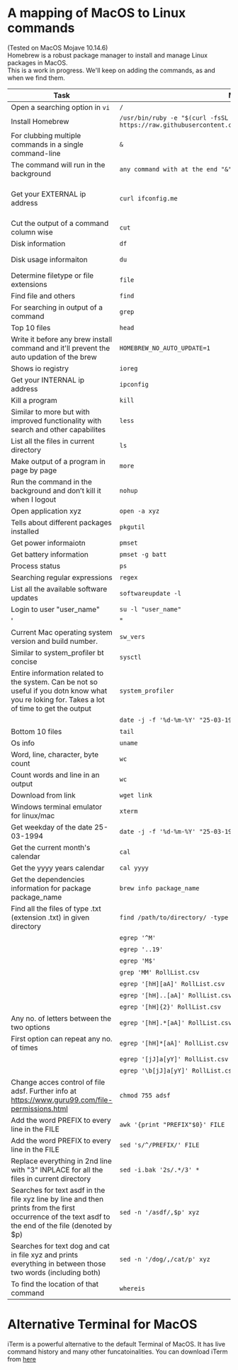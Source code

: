 # A mapping of MacOS to Linux commands
(Tested on MacOS Mojave 10.14.6)  
Homebrew is a robust package manager to install and manage Linux packages in MacOS.  
This is a work in progress. We'll keep on adding the commands, as and when we find them.

|Task	|MacOS	|Ubuntu/Linux|
|---|---|---|
|Open a searching option in `vi`	|`/`|	same|
|Install Homebrew	|`/usr/bin/ruby -e "$(curl -fsSL https://raw.githubusercontent.com/Homebrew/install/master/install)"`|	same|
|For clubbing multiple commands in a single command-line	|`&`|	same|
|The command will run in the background	|`any command with at the end "&" without the quotes`|	same|
|Get your EXTERNAL ip address	|`curl ifconfig.me`|	dig @resolver4.opendns.com myip.opendns.com +short'|
|Cut the output of a command column wise	|`cut`|	same|
|Disk information	|`df`|	lsblk'|
|Disk usage informaiton	|`du`|	explore the command 'lsblk'|
|Determine filetype or file extensions	|`file`|	same|
|Find file and others	|`find`|	same|
|For searching in output of a command	|`grep`|	same|
|Top 10 files	|`head`|	same|
|Write it before any brew install command and it'll prevent the auto updation of the brew	|`HOMEBREW_NO_AUTO_UPDATE=1`|	not applicable for linux|
|Shows io registry	|`ioreg`|	iostat'|
|Get your INTERNAL ip address	|`ipconfig`|	hostname -I'|
|Kill a program	|`kill`|	same|
|Similar to more but with improved functionality with search and other capabilites	|`less`|	same|
|List all the files in current directory	|`ls`|	same|
|Make output of a program in page by page	|`more`|	same|
|Run the command in the background and don’t kill it when I logout	|`nohup`|	same|
|Open application xyz	|`open -a xyz`|	same|
|Tells about different packages installed	|`pkgutil`|	pacman –Qi bash'|
|Get power informaiotn	|`pmset`|	lshw'|
|Get battery information	|`pmset -g batt`|	inxi'|
|Process status	|`ps`|	same|
|Searching regular expressions	|`regex`|	same|
|List all the available software updates	|`softwareupdate -l`|	sudo apt list --upgradable'|
|Login to user "user_name"	|`su -l "user_name"`|	"su -- username
'|"
|Current Mac operating system version and build number.	|`sw_vers`|	lsb_release -a'|
|Similar to system_profiler bt concise	|`sysctl`|	uname'|
|Entire information related to the system. Can be not so useful if you dotn know what you re loking for. Takes a lot of time to get the output	|`system_profiler`|	check 'lshw' and 'lscpu'|
|	|`date -j -f '%d-%m-%Y' "25-03-1994" +'%A'`|	same|
|Bottom 10 files	|`tail`|	same|
|Os info	|`uname`|	same|
|Word, line, character, byte count	|`wc`|	same|
|Count words and line in an output	|`wc`|	same|
|Download from link	|`wget link`|	same|
|Windows terminal emulator for linux/mac	|`xterm`|	same|
|Get weekday of the date 25-03-1994	|`date -j -f '%d-%m-%Y' "25-03-1994" +'%A'`|	same|
|Get the current month's calendar	|`cal`|	same|
|Get the yyyy years calendar	|`cal yyyy`|	same|
|Get the dependencies information for package package_name	|`brew info package_name`|	apt-cache depends package_name'|
|Find all the files of type .txt (extension .txt) in given directory	|`find /path/to/directory/ -type f -name "*.txt"`|	same|
|	|`egrep '^M'`|	same|
|	|`egrep '..19'`|	same|
|	|`egrep 'M$'`|	same|
|	|`grep 'MM' RollList.csv`|	same|
|	|`egrep '[hH][aA]' RollList.csv`|	same|
|	|`egrep '[hH]..[aA]' RollList.csv`|	same|
|	|`egrep '[hH]{2}' RollList.csv`|	same|
|Any no. of letters between the two options	|`egrep '[hH].*[aA]' RollList.csv`|	same|
|First option can repeat any no. of times	|`egrep '[hH]*[aA]' RollList.csv`|	same|
|	|`egrep '[jJ]a[yY]' RollList.csv `|	same|
|	|`egrep '\b[jJ]a[yY]' RollList.csv `|	same|
|Change acces control of file adsf. Further info at https://www.guru99.com/file-permissions.html	|`chmod 755 adsf`|	same|
|Add the word PREFIX to every line in the FILE	|`awk '{print "PREFIX"$0}' FILE`|	same|
|Add the word PREFIX to every line in the FILE	|`sed 's/^/PREFIX/' FILE`|	same|
|Replace everything in 2nd line with "3" INPLACE for all the files in current directory	|`sed -i.bak '2s/.*/3' *`|	same|
|Searches for text asdf in the file xyz line by line and then prints from the first occurrence of the text asdf to the end of the file (denoted by $p)	|`sed -n '/asdf/,$p' xyz`|	same|
|Searches for text dog and cat in file xyz and prints everything in between those two words (including both)	|`sed -n '/dog/,/cat/p' xyz`|	same|
|To find the location of that command	|`whereis`|	same|

# Alternative Terminal for MacOS  
iTerm is a powerful alternative to the default Terminal of MacOS. It has live command history and many other funcatoinalities.
You can download iTerm from [here](https://iterm2.com/downloads.html)
